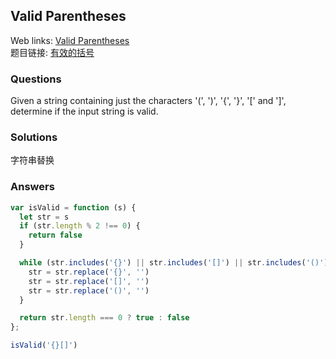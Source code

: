 ## Valid Parentheses

Web links: [Valid Parentheses](https://leetcode.com/problems/valid-parentheses/)  
题目链接: [有效的括号](https://leetcode-cn.com/problems/valid-parentheses/)

### Questions

Given a string containing just the characters '(', ')', '{', '}', '[' and ']', determine if the input string is valid.

### Solutions 

字符串替换

### Answers

``` javascript
var isValid = function (s) {
  let str = s
  if (str.length % 2 !== 0) {
    return false
  }

  while (str.includes('{}') || str.includes('[]') || str.includes('()')) {
    str = str.replace('{}', '')
    str = str.replace('[]', '')
    str = str.replace('()', '')
  }

  return str.length === 0 ? true : false
};

isValid('{}[]')
```